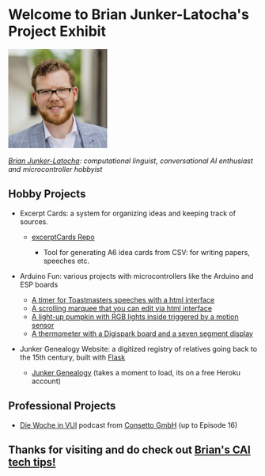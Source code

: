 # Welcome to Brian Junker-Latocha's Project Exhibit

[![](profileBrian.jpg)](https://github.com/brianingermany)

*[Brian Junker-Latocha](https://www.linkedin.com/in/brian-junker-latocha-1329b615b/): computational linguist, conversational AI enthusiast and microcontroller hobbyist*

## Hobby Projects

- Excerpt Cards: a system for organizing ideas and keeping track of sources.

  - [excerptCards Repo](https://github.com/BrianInGermany/excerptCards)

    - Tool for generating A6 idea cards from CSV: for writing papers, speeches etc.

- Arduino Fun: various projects with microcontrollers like the Arduino and ESP boards

  - [A timer for Toastmasters speeches with a html interface](https://github.com/BrianInGermany/ToastmastersTimerWiFi)
  - [A scrolling marquee that you can edit via html interface](https://github.com/BrianInGermany/ESPledMatrixWebserver)
  - [A light-up pumpkin with RGB lights inside triggered by a motion sensor](https://github.com/BrianInGermany/ArduinoPumpkin)
  - [A thermometer with a Digispark board and a seven segment display](https://github.com/BrianInGermany/Digispark7SegmentThermometer)

- Junker Genealogy Website: a digitized registry of relatives going back to the 15th century, built with [Flask](https://palletsprojects.com/p/flask/)

  - [Junker Genealogy](http://xml-genealogie-app.herokuapp.com/) (takes a moment to load, its on a free Heroku account)

## Professional Projects

- [Die Woche in VUI](https://soundcloud.com/consetto/folge-16-2019-britische-regierung-lasst-voice-apps-erstellen) podcast from [Consetto GmbH](www.consetto.com) (up to Episode 16)

## Thanks for visiting and do check out [Brian's CAI tech tips!](https://brianingermany.github.io/recommendations)


